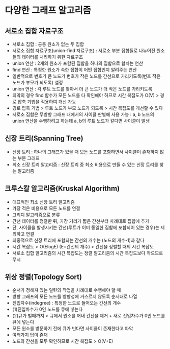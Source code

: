 # 다양한 그래프 알고리즘

## 서로소 집합 자료구조
* 서로소 집합 : 공통 원소가 없는 두 집합
* 서로소 집합 자료구조(union-find 자료구조) : 서로소 부분 집합들로 나누어진 원소들의 데이터를 처리하기 위한 자료구조
* union 연산 : 2개의 원소가 포함된 집합을 하나의 집합으로 합치는 연산
* find 연산 : 특정한 원소가 속한 집합이 어떤 집합인지 알려주는 연산
* 일반적으로 번호가 큰 노드가 번호가 작은 노드를 간선으로 가리키도록(번호 작은 노드가 부모가 되도록) 설정
* union 연산 : 각 루트 노드를 찾아서 더 큰 노드가 더 작은 노드를 가리키도록 
* 최악의 경우 find 함수가 모든 노드를 다 확인해야 하므로 시간 복잡도가 O(V) > 경로 압축 기법을 적용하여 개선 가능
* 경로 압축 기법 > 루트 노드가 부모 노드가 되도록 > 시간 복잡도를 개선할 수 있다
* 서로소 집합은 무방향 그래프 내에서의 사이클 판별에 사용 가능 : a, b 노드의 union 연산을 수행하려고 하는데 a, b의 루트 노드가 같다면 사이클이 발생

## 신장 트리(Spanning Tree)
* 신장 트리 : 하나의 그래프가 있을 때 모든 노드를 포함하면서 사이클이 존재하지 않는 부분 그래프
* 최소 신장 트리 알고리즘 : 신장 트리 중 최소 비용으로 만들 수 있는 신장 트리를 찾는 알고리즘 

## 크루스칼 알고리즘(Kruskal Algorithm)
* 대표적인 최소 신장 트리 알고리즘
* 가장 적은 비용으로 모든 노드를 연결
* 그리디 알고리즘으로 분류
* 간선 데이터를 정렬한 뒤, 가장 거리가 짧은 간선부터 차례대로 집합에 추가
* 단, 사이클을 발생시키는 간선(루트가 이미 동일한 집합에 포함되어 있는 경우)는 제외하고 연결
* 최종적으로 신장 트리에 포함되는 간선의 개수는 (노드의 개수-1)과 같다
* 시간 복잡도 > O(ElogE) (E=간선의 개수) > 간선을 정렬할 때의 시간 복잡도
* 서로소 집합 알고리즘의 시간 복잡도는 정렬 알고리즘의 시간 복잡도보다 작으므로 무시

## 위상 정렬(Topology Sort)
* 순서가 정해져 있는 일련의 작업을 차례대로 수행해야 할 때
* 방향 그래프의 모든 노드를 방향성에 거스르지 않도록 순서대로 나열
* 진입차수(indegree) : 특정한 노드로 들어오는 간선의 개수
* (1)진입차수가 0인 노드를 큐에 넣는다
* (2)큐가 빌때까지 > 큐에서 원소를 꺼내 간선을 제거 + 새로 진입차수가 0인 노드를 큐에 넣는다
* 모든 원소를 방문하기 전에 큐가 빈다면 사이클이 존재한다고 파악
* 여러가지 답이 존재
* 노드와 간선을 모두 확인하므로 시간 복잡도 > O(V+E)
